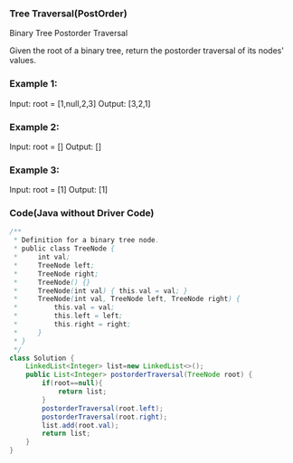 ### Tree Traversal(PostOrder)
Binary Tree Postorder Traversal

Given the root of a binary tree, return the postorder traversal of its nodes' values.

### Example 1:
Input: root = [1,null,2,3]
Output: [3,2,1]

### Example 2:
Input: root = []
Output: []

### Example 3:
Input: root = [1]
Output: [1]
### Code(Java without Driver Code)
``` java
/**
 * Definition for a binary tree node.
 * public class TreeNode {
 *     int val;
 *     TreeNode left;
 *     TreeNode right;
 *     TreeNode() {}
 *     TreeNode(int val) { this.val = val; }
 *     TreeNode(int val, TreeNode left, TreeNode right) {
 *         this.val = val;
 *         this.left = left;
 *         this.right = right;
 *     }
 * }
 */
class Solution {
    LinkedList<Integer> list=new LinkedList<>();
    public List<Integer> postorderTraversal(TreeNode root) {
        if(root==null){
            return list;
        }
        postorderTraversal(root.left);
        postorderTraversal(root.right);
        list.add(root.val);
        return list;
    }
}
```
